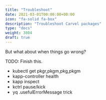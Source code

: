 ```yaml
---
title: "Troubleshoot"
date: 2021-03-01T00:00:00+00:00
icon: "fa-solid fa-box"
description: "Troubleshoot Carvel packages"
type: "docs"
weight: 3804
draft: true
---
```


But what about when things go wrong?

TODO: Finish this.

- kubectl get pkgr,pkgm,pkg,pkgm
- kapp-controller health
- kapp inspect
- kctrl pause/kick
- yq .usefulErrorMessage trick
